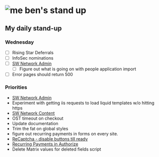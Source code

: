 # ![me](https://avatars2.githubusercontent.com/u/5232044?s=50&v=4) ben's stand up

## My daily stand-up

### Wednesday

- [ ] Rising Star Deferrals
- [ ] InfoSec nominations
- [ ] [SW Network Admin](https://app.clickup.com/8537154/v/l/li/54890360?pr=12760709)
    - [ ]    Figure out what is going on with people application import
- [ ] Error pages should return 500

### Priorities 
    
- [SW Network Admin](https://app.clickup.com/8537154/v/l/li/54890360?pr=12760709)
- Experiment with getting iis requests to load liquid templates w/o hitting https
- [SW Network Content](https://app.clickup.com/8537154/v/l/li/54892353?pr=12760709)
- OST timeout on checkout
- Update documentation
- Trim the fat on global styles
- figure out recurring payments in forms on every site.
- [ReCaptcha - disable buttons till ready](https://projects.madebyspeak.com/#/tasks/17598281)
- [Recurring Payments in Authorize](https://projects.madebyspeak.com/#/tasks/16411534)
- Delete Matrix values for deleted fields script
